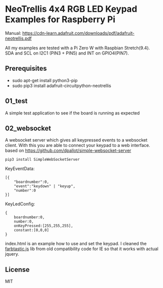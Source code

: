 # NeoTrellis 4x4 RGB LED Keypad Examples for Raspberry Pi

Manual: 
https://cdn-learn.adafruit.com/downloads/pdf/adafruit-neotrellis.pdf

All my examples are tested with a Pi Zero W with Raspbian Stretch(9.4). SDA and SCL on I2C1 (PIN3 + PIN5) and INT on GPIO4(PIN7).

## Prerequisites

 * sudo apt-get install python3-pip
 * sudo pip3 install adafruit-circuitpython-neotrellis

## 01_test

A simple test application to see if the board is running as expected

## 02_websocket

A websocket server which gives all keypressed events to a websocket client. With this you are able to connect your keypad to a web interface.
based on https://github.com/dpallot/simple-websocket-server

```
pip3 install SimpleWebSocketServer
```


KeyEventData:
```
[{
    "boardnumber":0,
    "event":"keydown" | "keyup",
    "number":0
}]
```
KeyLedConfig:
```
{
    boardnumber:0,
    number:0,
    onKeyPressed:[255,255,255],
    constant:[0,0,0]
}
```

index.html is an example how to use and set the keypad.
I cleaned the [farbtastic.js](https://github.com/mattfarina/farbtastic) lib from old compatibility code for IE so that it works with actual jquery.

## License

MIT